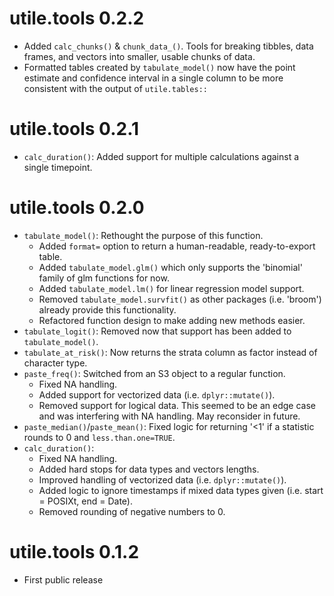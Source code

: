 # utile.tools 0.2.2
* Added `calc_chunks()` & `chunk_data_()`. Tools for breaking tibbles, data frames, and vectors into smaller, usable chunks of data.
* Formatted tables created by `tabulate_model()` now have the point estimate and confidence interval in a single column to be more consistent with the output of `utile.tables::`

# utile.tools 0.2.1
* `calc_duration()`: Added support for multiple calculations against a single timepoint.

# utile.tools 0.2.0
* `tabulate_model()`: Rethought the purpose of this function.
  - Added `format=` option to return a human-readable, ready-to-export table.
  - Added `tabulate_model.glm()` which only supports the 'binomial' family of glm functions for now.
  - Added `tabulate_model.lm()` for linear regression model support.
  - Removed `tabulate_model.survfit()` as other packages (i.e. 'broom') already provide this functionality.
  - Refactored function design to make adding new methods easier.
* `tabulate_logit()`: Removed now that support has been added to `tabulate_model()`.
* `tabulate_at_risk()`: Now returns the strata column as factor instead of character type.
* `paste_freq()`: Switched from an S3 object to a regular function.
  - Fixed NA handling.
  - Added support for vectorized data (i.e. `dplyr::mutate()`).
  - Removed support for logical data. This seemed to be an edge case and was interfering with NA handling. May reconsider in future.
* `paste_median()`/`paste_mean()`: Fixed logic for returning '<1' if a statistic rounds to 0 and `less.than.one=TRUE`.
* `calc_duration()`:
  - Fixed NA handling.
  - Added hard stops for data types and vectors lengths.
  - Improved handling of vectorized data (i.e. `dplyr::mutate()`).
  - Added logic to ignore timestamps if mixed data types given (i.e. start = POSIXt, end = Date).
  - Removed rounding of negative numbers to 0.

# utile.tools 0.1.2
* First public release
